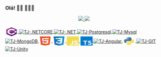 ### Olá! 👋🏻 👨🏻‍💻
<div align="center">
  <a href="https://github.com/tjthiagocosta">
  <img height="145em" src="https://github-readme-stats.vercel.app/api?username=tjthiagocosta&show_icons=true&theme=dark&include_all_commits=true&count_private=true"/>
  <img height="145em" src="https://github-readme-stats.vercel.app/api/top-langs/?username=tjthiagocosta&layout=compact&langs_count=8&theme=dark"/>
</div>
  
<div style="display: inline_block"><br>
  <img align="center" alt="TJ-Csharp" height="30" width="40" src="https://raw.githubusercontent.com/devicons/devicon/master/icons/csharp/csharp-original.svg">
  <img align="center" alt="TJ-.NETCORE" height="30" width="40" src="https://cdn.jsdelivr.net/gh/devicons/devicon/icons/dotnetcore/dotnetcore-original.svg">

  <img align="center" alt="TJ-.NET" height="30" width="40" src="https://cdn.jsdelivr.net/gh/devicons/devicon/icons/dot-net/dot-net-original.svg">
  <img align="center" alt="TJ-Postgresql" height="30" width="40" src="https://cdn.jsdelivr.net/gh/devicons/devicon/icons/postgresql/postgresql-original.svg" />
  <img align="center" alt="TJ-Mysql" height="30" width="40" src="https://cdn.jsdelivr.net/gh/devicons/devicon/icons/mysql/mysql-original.svg" />
  <img align="center" alt="TJ-MongoDB" height="30" width="40" src="https://cdn.jsdelivr.net/gh/devicons/devicon/icons/mongodb/mongodb-original.svg" />





  <img align="center" alt="TJ-HTML" height="30" width="40" src="https://raw.githubusercontent.com/devicons/devicon/master/icons/html5/html5-original.svg">
  <img align="center" alt="TJ-CSS" height="30" width="40" src="https://raw.githubusercontent.com/devicons/devicon/master/icons/css3/css3-original.svg">
  <img align="center" alt="TJ-Js" height="30" width="40" src="https://raw.githubusercontent.com/devicons/devicon/master/icons/javascript/javascript-plain.svg">
  <img align="center" alt="TJ-Ts" height="30" width="40" src="https://raw.githubusercontent.com/devicons/devicon/master/icons/typescript/typescript-plain.svg">
  <img align="center" alt="TJ-Angular" height="30" width="40" src="https://cdn.jsdelivr.net/gh/devicons/devicon/icons/angularjs/angularjs-original.svg" />

  <img align="center" alt="TJ-Python" height="30" width="40" src="https://raw.githubusercontent.com/devicons/devicon/master/icons/python/python-original.svg">

  
  <img align="center" alt="TJ-GIT" height="30" width="40" src="https://raw.githubusercontent.com/jmnote/z-icons/master/svg/git.svg">
  <img align="center" alt="TJ-Unity" height="30" width="40" src="https://cdn.jsdelivr.net/gh/devicons/devicon/icons/unity/unity-original.svg">
